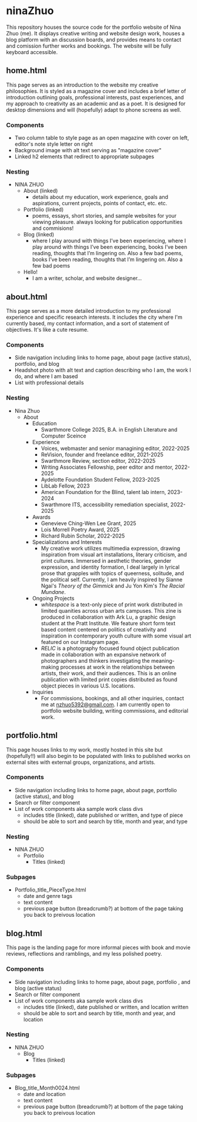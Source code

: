 # ninaZhuo
This repository houses the source code for the portfolio website of Nina Zhuo (me). It displays creative writing and website design work, houses a blog platform with an discussion boards, and provides means to contact and comission further works and bookings. The website will be fully keyboard accessible.

## home.html
This page serves as an introduction to the website my creative philosophies. It is styled as a magazine cover and includes a brief letter of introduction outlining goals, professional interests, past experiences, and my approach to creativity as an academic and as a poet. It is designed for desktop dimensions and will (hopefully) adapt to phone screens as well.
### Components
+ Two column table to style page as an open magazine with cover on left, editor's note style letter on right
+ Background image with alt text serving as "magazine cover"
+ Linked h2 elements that redirect to appropriate subpages
### Nesting
+ NINA ZHUO
    + About (linked)
        + details about my education, work experience, goals and aspirations, current projects, points of contact, etc. etc. 
    + Portfolio (linked)
        + poems, essays, short stories, and sample websites for your viewing pleasure. always looking for publication opportunities and commisions!
    + Blog (linked)
        + where I play around with things I’ve been experiencing, where I play around with things I’ve been experiencing, books I’ve been reading, thoughts that I’m lingering on. Also a few bad poems, books I’ve been reading, thoughts that I’m lingering on. Also a few bad poems
    + Hello!
        + I am a writer, scholar, and website designer...

## about.html
This page serves as a more detailed introduction to my professional experience and specific research interests. It includes the city where I'm currently based, my contact information, and a sort of statement of objectives. It's like a cute resume. 
### Components
+ Side navigation including links to home page, about page (active status), portfolio, and blog
+ Headshot photo with alt text and caption describing who I am, the work I do, and where I am based
+ List with professional details 
### Nesting
+ Nina Zhuo
    + About 
        + Education
            + Swarthmore College 2025, B.A. in English Literature and Computer Sceince
        + Experience
            + Voices, webmaster and senior managining editor, 2022-2025
            + ReVision, founder and freelance editor, 2021-2025
            + Swarthmore Review, section editor, 2022-2025
            + Writing Associates Fellowship, peer editor and mentor, 2022-2025
            + Aydelotte Foundation Student Fellow, 2023-2025
            + LibLab Fellow, 2023
            + American Foundation for the Blind, talent lab intern, 2023-2024
            + Swarthmore ITS, accessibility remediation specialist, 2022-2025
        + Awards
            + Genevieve Ching-Wen Lee Grant, 2025
            + Lois Morrell Poetry Award, 2025
            + Richard Rubin Scholar, 2022-2025
        + Specializations and Interests
            + My creative work utilizes multimedia expression, drawing inspiration from visual art installations, literary criticism, and print cultures. Immersed in aesthetic theories, gender expression, and identity formation, I deal largely in lyrical prose that grapples with topics of queerness, solitude, and the political self. Currently, I am heavily inspired by Sianne Ngai's *Theory of the Gimmick* and Ju Yon Kim's *The Racial Mundane*. 
        + Ongoing Projects 
            + *whitespace* is a text-only piece of print work distributed in limited quanities across urban arts campuses. This zine is produced in collaboration with Ark Lu, a graphic design student at the Pratt Institute. We feature short form text based content centered on politics of creativity and inspiration in contemporary youth culture with some visual art featured on our Instagram page.
            + *RELIC* is a photography focused found object publication made in collaboration with an expansive network of photographers and thinkers investigating the meaning-making processes at work in the relationships between artists, their work, and their audiences. This is an online publication with limited print copies distributed as found object pieces in various U.S. locations.
        + Inquiries
            + For commissions, bookings, and all other inquiries, contact me at nzhuo5392@gmail.com. I am currently open to portfolio website building, writing commissions, and editorial work. 

## portfolio.html
This page houses links to my work, mostly hosted in this site but (hopefully!!) will also begin to be populated with links to published works on external sites with external groups, organizations, and artists.
### Components
+ Side navigation including links to home page, about page, portfolio (active status), and blog
+ Search or filter component
+ List of work components aka sample work class divs
    + includes title (linked), date published or written, and type of piece
    + should be able to sort and search by title, month and year, and type
### Nesting
+ NINA ZHUO
    + Portfolio
        + Titles (linked)
### Subpages 
+ Portfolio_title_PieceType.html
    + date and genre tags
    + text content
    + previous page button (breadcrumb?) at bottom of the page taking you back to preivous location

## blog.html
This page is the landing page for more informal pieces with book and movie reviews, reflections and ramblings, and my less polished poetry. 
### Components
+ Side navigation including links to home page, about page, portfolio , and blog (active status)
+ Search or filter component
+ List of work components aka sample work class divs
    + includes title (linked), date published or written, and location written
    + should be able to sort and search by title, month and year, and location
### Nesting
+ NINA ZHUO
    + Blog
        + Titles (linked)
### Subpages 
+ Blog_title_Month0024.html
    + date and location
    + text content
    + previous page button (breadcrumb?) at bottom of the page taking you back to preivous location